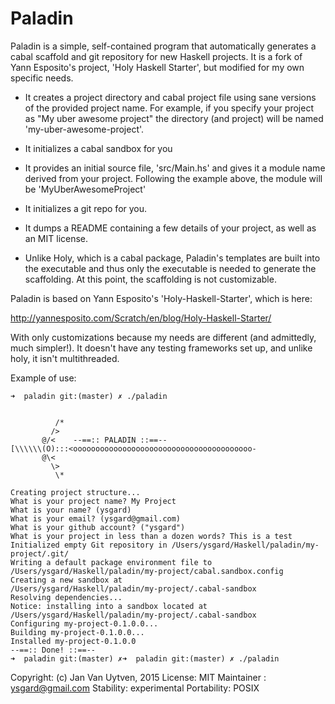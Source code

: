 # Paladin

Paladin is a simple, self-contained program that automatically
generates a cabal scaffold and git repository for new Haskell
projects.  It is a fork of Yann Esposito's project, 'Holy Haskell
Starter', but modified for my own specific needs.

* It creates a project directory and cabal project file using sane
  versions of the provided project name.  For example, if you specify
  your project as "My uber awesome project" the directory (and
  project) will be named 'my-uber-awesome-project'.

* It initializes a cabal sandbox for you

* It provides an initial source file, 'src/Main.hs' and gives it a
  module name derived from your project.   Following the example
  above, the module will be 'MyUberAwesomeProject'

* It initializes a git repo for you.

* It dumps a README containing a few details of your project, as well as
  an MIT license.

* Unlike Holy, which is a cabal package, Paladin's templates are built
  into the executable and thus only the executable is needed to
  generate the scaffolding.  At this point, the scaffolding is not customizable.

Paladin is based on Yann Esposito's 'Holy-Haskell-Starter', which is here:

   http://yannesposito.com/Scratch/en/blog/Holy-Haskell-Starter/

With only customizations because my needs are different (and admittedly,
much simpler!).  It doesn't have any testing frameworks set up, and
unlike holy, it isn't multithreaded.  

Example of use:

~~~
➜  paladin git:(master) ✗ ./paladin


          /*
         />
       @/<    --==:: PALADIN ::==--
[\\\\\\(O):::<oooooooooooooooooooooooooooooooooooooooo-
       @\<
         \>
          \*

Creating project structure...
What is your project name? My Project
What is your name? (ysgard)
What is your email? (ysgard@gmail.com)
What is your github account? ("ysgard")
What is your project in less than a dozen words? This is a test
Initialized empty Git repository in /Users/ysgard/Haskell/paladin/my-project/.git/
Writing a default package environment file to
/Users/ysgard/Haskell/paladin/my-project/cabal.sandbox.config
Creating a new sandbox at
/Users/ysgard/Haskell/paladin/my-project/.cabal-sandbox
Resolving dependencies...
Notice: installing into a sandbox located at
/Users/ysgard/Haskell/paladin/my-project/.cabal-sandbox
Configuring my-project-0.1.0.0...
Building my-project-0.1.0.0...
Installed my-project-0.1.0.0
--==:: Done! ::==--
➜  paladin git:(master) ✗➜  paladin git:(master) ✗ ./paladin
~~~

Copyright: (c) Jan Van Uytven, 2015
License: MIT
Maintainer : ysgard@gmail.com
Stability: experimental
Portability: POSIX
